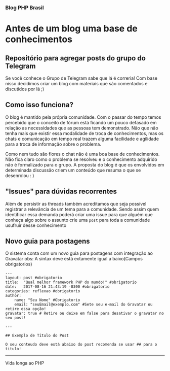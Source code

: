 ### Blog PHP Brasil

# Antes de um blog uma base de conhecimentos

Repositório para agregar posts do grupo do Telegram
----
Se você conhece o Grupo de Telegram sabe que lá é correria! Com base nisso decidimos criar um blog com materiais que são 
comentados e discutidos por lá ;)

## Como isso funciona?

O blog é mantido pela própria comunidade. Com o passar do tempo temos percebido que o conceito de fórum está ficando um pouco defasado em relação as necessidades que as pessoas tem demonstrado. Não que não tenha mais que existir essa modalidade de troca de conhecimentos, mas os chats e comunicação em tempo real trazem alguma facilidade e agilidade para a troca de informação sobre o problema.

Como nem tudo são flores o chat não é uma boa base de conhecimentos. Não fica claro como o problema se resolveu e o conhecimento adquirido não é formalizado para o grupo. A proposta do blog é que os envolvidos em determinada discussão criem um conteúdo que resuma o que se desenrolou : )

## "Issues" para dúvidas recorrentes

Além de persistir as threads também acreditamos que seja possível registrar a relevância de um tema para a comunidade. Sendo assim quem identificar essa demanda poderá criar uma issue para que alguém que conheça algo sobre o assunto crie uma `post` para toda a comunidade usufruir desse conhecimento

## Novo guia para postagens

O sistema conta com um novo guia para postagens com integração ao Gravatar
obs: A sintax deve está extamente igual a baixo(Campos obrigatorios)

```
---
layout: post #obrigatorio
title:  "Qual melhor framework PHP do mundo!" #obrigatorio
date:   2017-08-16 21:43:19 -0300 #obrigatorio
categories: reflexao #obrigatorio
author: 
    name: "Seu Nome" #Obrigatorio
    email: "seuEmail@exemplo.com" #Sete seu e-mail do Gravatar ou retire essa opção!
gravatar: true # Retire ou deixe em false para desativar o gravatar no seu post!

---

## Exemplo de Titulo do Post

O seu conteudo deve está abaixo do post recomenda se usar ## para o titulo!
```
----

Vida longa ao PHP
